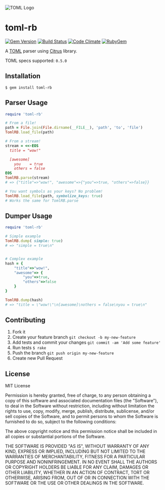 ![TOML Logo](https://github.com/toml-lang/toml/blob/main/logos/toml-100.png)


toml-rb
=======

[![Gem Version](https://badge.fury.io/rb/toml-rb.svg)](http://badge.fury.io/rb/toml-rb)
[![Build Status](https://github.com/emancu/toml-rb/actions/workflows/ruby.yml/badge.svg)](https://github.com/emancu/toml-rb/actions/workflows/ruby.yml)
[![Code Climate](https://codeclimate.com/github/emancu/toml-rb/badges/gpa.svg)](https://codeclimate.com/github/emancu/toml-rb)
[![RubyGem](https://img.shields.io/gem/dt/toml-rb.svg)](https://rubygems.org/gems/toml-rb)

A [TOML](https://github.com/toml-lang/toml) parser using [Citrus](http://mjackson.github.io/citrus) library.

TOML specs supported: `0.5.0`

Installation
------------

    $ gem install toml-rb

Parser Usage
------------

```ruby
require 'toml-rb'

# From a file!
path = File.join(File.dirname(__FILE__), 'path', 'to', 'file')
TomlRB.load_file(path)

# From a stream!
stream = <<-EOS
  title = "wow!"

  [awesome]
    you    = true
    others = false
EOS
TomlRB.parse(stream)
# => {"title"=>"wow!", "awesome"=>{"you"=>true, "others"=>false}}

# You want symbols as your keys? No problem!
TomlRB.load_file(path, symbolize_keys: true) 
# Works the same for TomlRB.parse
```

Dumper Usage
------------

```ruby
require 'toml-rb'

# Simple example
TomlRB.dump( simple: true)
# => "simple = true\n"


# Complex example
hash = { 
    "title"=>"wow!", 
    "awesome"=> {
        "you"=>true, 
        "others"=>false
    }
}

TomlRB.dump(hash)
# => "title = \"wow!\"\n[awesome]\nothers = false\nyou = true\n"
```

Contributing
------------

1. Fork it
2. Create your feature branch `git checkout -b my-new-feature`
3. Add tests and commit your changes `git commit -am 'Add some feature'`
4. Run tests `$ rake`
5. Push the branch `git push origin my-new-feature`
6. Create new Pull Request

License
-------

MIT License

Permission is hereby granted, free of charge, to any person obtaining
a copy of this software and associated documentation files (the
"Software"), to deal in the Software without restriction, including
without limitation the rights to use, copy, modify, merge, publish,
distribute, sublicense, and/or sell copies of the Software, and to
permit persons to whom the Software is furnished to do so, subject to
the following conditions:

The above copyright notice and this permission notice shall be
included in all copies or substantial portions of the Software.

THE SOFTWARE IS PROVIDED "AS IS", WITHOUT WARRANTY OF ANY KIND,
EXPRESS OR IMPLIED, INCLUDING BUT NOT LIMITED TO THE WARRANTIES OF
MERCHANTABILITY, FITNESS FOR A PARTICULAR PURPOSE AND
NONINFRINGEMENT. IN NO EVENT SHALL THE AUTHORS OR COPYRIGHT HOLDERS BE
LIABLE FOR ANY CLAIM, DAMAGES OR OTHER LIABILITY, WHETHER IN AN ACTION
OF CONTRACT, TORT OR OTHERWISE, ARISING FROM, OUT OF OR IN CONNECTION
WITH THE SOFTWARE OR THE USE OR OTHER DEALINGS IN THE SOFTWARE.
